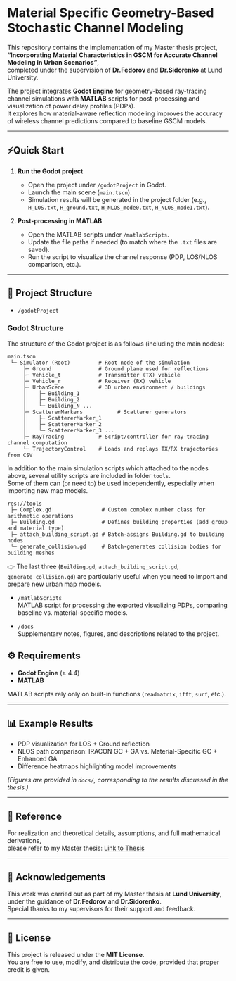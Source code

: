 # Material Specific Geometry-Based Stochastic Channel Modeling

This repository contains the implementation of my Master thesis project,  
**“Incorporating Material Characteristics in GSCM for Accurate Channel Modeling in Urban Scenarios”**,  
completed under the supervision of **Dr.Fedorov** and **Dr.Sidorenko** at Lund University.

The project integrates **Godot Engine** for geometry-based ray-tracing channel simulations with **MATLAB** scripts for post-processing and visualization of power delay profiles (PDPs).  
It explores how material-aware reflection modeling improves the accuracy of wireless channel predictions compared to baseline GSCM models.

---

## ⚡Quick Start

1. **Run the Godot project**
   - Open the project under `/godotProject` in Godot.
   - Launch the main scene (`main.tscn`).
   - Simulation results will be generated in the project folder (e.g., `H_LOS.txt`, `H_ground.txt`, `H_NLOS_mode0.txt`, `H_NLOS_mode1.txt`).

2. **Post-processing in MATLAB**
   - Open the MATLAB scripts under `/matlabScripts`.
   - Update the file paths if needed (to match where the `.txt` files are saved).
   - Run the script to visualize the channel response (PDP, LOS/NLOS comparison, etc.).


---

## 📂 Project Structure
- `/godotProject`  


### Godot Structure

The structure of the Godot project is as follows (including the main nodes):
```text
main.tscn
 └─ Simulator (Root)         # Root node of the simulation
     ├─ Ground               # Ground plane used for reflections
     ├─ Vehicle_t            # Transmitter (TX) vehicle
     ├─ Vehicle_r            # Receiver (RX) vehicle
     ├─ UrbanScene           # 3D urban environment / buildings
     │    ├─ Building_1
     │    ├─ Building_2
     │    └─ Building_N ...
     ├─ ScattererMarkers           # Scatterer generators
     │    ├─ ScattererMarker_1 
     │    ├─ ScattererMarker_2 
     │    └─ ScattererMarker_3 ...
     ├─ RayTracing           # Script/controller for ray-tracing channel computation
     └─ TrajectoryControl    # Loads and replays TX/RX trajectories from CSV
```

In addition to the main simulation scripts which attached to the nodes above, several utility scripts are included in folder `tools`.  
Some of them can (or need to) be used independently, especially when importing new map models.

```text
res://tools
 ├─ Complex.gd                # Custom complex number class for arithmetic operations
 ├─ Building.gd               # Defines building properties (add group and material type)
 ├─ attach_building_script.gd # Batch-assigns Building.gd to building nodes
 └─ generate_collision.gd     # Batch-generates collision bodies for building meshes
```

👉 The last three (`Building.gd`, `attach_building_script.gd`, `generate_collision.gd`) are particularly useful when you need to import and prepare new urban map models.


- `/matlabScripts`  
  MATLAB script for processing the exported visualizing PDPs, comparing baseline vs. material-specific models.

- `/docs`  
  Supplementary notes, figures, and descriptions related to the project.


## ⚙️ Requirements
- **Godot Engine** (≥ 4.4)  
- **MATLAB** 

MATLAB scripts rely only on built-in functions (`readmatrix`, `ifft`, `surf`, etc.).

---

## 📊 Example Results
- PDP visualization for LOS + Ground reflection  
- NLOS path comparison: IRACON GC + GA vs. Material-Specific GC + Enhanced GA  
- Difference heatmaps highlighting model improvements 

*(Figures are provided in `docs/`, corresponding to the results discussed in the thesis.)*

---

## 📖 Reference
For realization and theoretical details, assumptions, and full mathematical derivations,  
please refer to my Master thesis: [Link to Thesis](https://lup.lub.lu.se/luur/download?func=downloadFile&recordOId=9199261&fileOId=9201508)


---

## 🙏 Acknowledgements
This work was carried out as part of my Master thesis at **Lund University**,  
under the guidance of **Dr.Fedorov** and **Dr.Sidorenko**.  
Special thanks to my supervisors for their support and feedback.

---

## 📜 License
This project is released under the **MIT License**.  
You are free to use, modify, and distribute the code, provided that proper credit is given.

